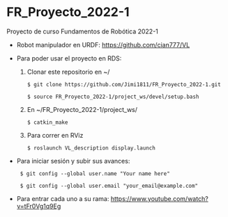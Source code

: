# FR_Proyecto_2022-1
Proyecto de curso Fundamentos de Robótica 2022-1

* Robot manipulador en URDF: https://github.com/cian777/VL

* Para poder usar el proyecto en RDS: 

  1. Clonar este repositorio en ~/
      ```
      $ git clone https://github.com/Jimi1811/FR_Proyecto_2022-1.git

      $ source FR_Proyecto_2022-1/project_ws/devel/setup.bash
      ```
  3. En ~/FR_Proyecto_2022-1/project_ws/
  
      `$ catkin_make`

  4. Para correr en RViz

      `$ roslaunch VL_description display.launch`

* Para iniciar sesión y subir sus avances:
    ```
     $ git config --global user.name "Your name here"

     $ git config --global user.email "your_email@example.com" 
    ```
* Para entrar cada uno a su rama: https://www.youtube.com/watch?v=tFr0Vg1q9Eg
